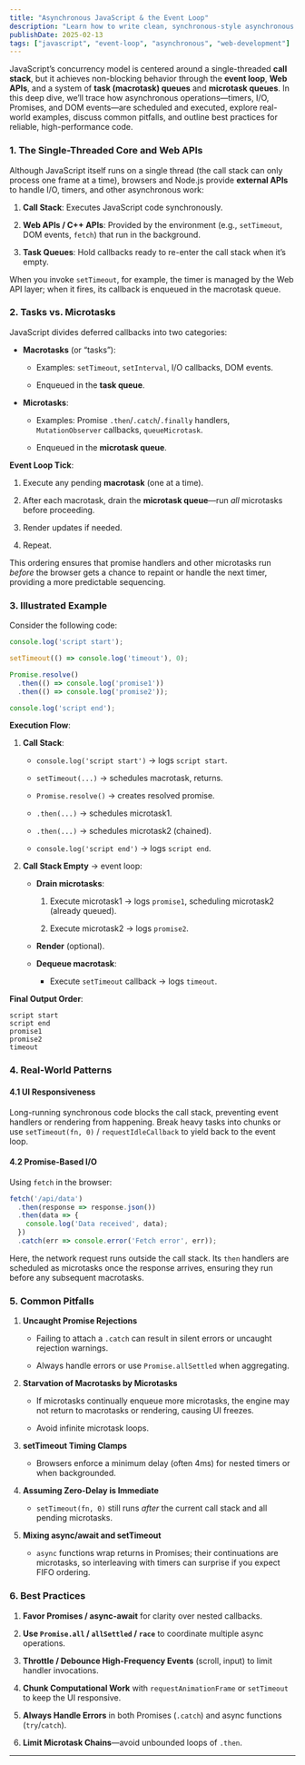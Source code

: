 ```yaml
---
title: "Asynchronous JavaScript & the Event Loop"
description: "Learn how to write clean, synchronous-style asynchronous code with async/await, including proper error handling, parallel execution patterns, and best practices."
publishDate: 2025-02-13
tags: ["javascript", "event-loop", "asynchronous", "web-development"]
---
```

JavaScript’s concurrency model is centered around a single-threaded **call stack**, but it achieves non-blocking behavior through the **event loop**, **Web APIs**, and a system of **task (macrotask) queues** and **microtask queues**. In this deep dive, we’ll trace how asynchronous operations—timers, I/O, Promises, and DOM events—are scheduled and executed, explore real-world examples, discuss common pitfalls, and outline best practices for reliable, high-performance code.

### 1. The Single-Threaded Core and Web APIs

Although JavaScript itself runs on a single thread (the call stack can only process one frame at a time), browsers and Node.js provide **external APIs** to handle I/O, timers, and other asynchronous work:

1. **Call Stack**: Executes JavaScript code synchronously.
    
2. **Web APIs / C++ APIs**: Provided by the environment (e.g., `setTimeout`, DOM events, `fetch`) that run in the background.
    
3. **Task Queues**: Hold callbacks ready to re-enter the call stack when it’s empty.
    

When you invoke `setTimeout`, for example, the timer is managed by the Web API layer; when it fires, its callback is enqueued in the macrotask queue.

### 2. Tasks vs. Microtasks

JavaScript divides deferred callbacks into two categories:

- **Macrotasks** (or “tasks”):
    
    - Examples: `setTimeout`, `setInterval`, I/O callbacks, DOM events.
        
    - Enqueued in the **task queue**.
        
- **Microtasks**:
    
    - Examples: Promise `.then`/`.catch`/`.finally` handlers, `MutationObserver` callbacks, `queueMicrotask`.
        
    - Enqueued in the **microtask queue**.
        

**Event Loop Tick**:

1. Execute any pending **macrotask** (one at a time).
    
2. After each macrotask, drain the **microtask queue**—run _all_ microtasks before proceeding.
    
3. Render updates if needed.
    
4. Repeat.
    

This ordering ensures that promise handlers and other microtasks run _before_ the browser gets a chance to repaint or handle the next timer, providing a more predictable sequencing.

### 3. Illustrated Example

Consider the following code:

```js
console.log('script start');

setTimeout(() => console.log('timeout'), 0);

Promise.resolve()
  .then(() => console.log('promise1'))
  .then(() => console.log('promise2'));

console.log('script end');
```

**Execution Flow**:

1. **Call Stack**:
    
    - `console.log('script start')` → logs `script start`.
        
    - `setTimeout(...)` → schedules macrotask, returns.
        
    - `Promise.resolve()` → creates resolved promise.
        
    - `.then(...)` → schedules microtask1.
        
    - `.then(...)` → schedules microtask2 (chained).
        
    - `console.log('script end')` → logs `script end`.
        
2. **Call Stack Empty** → event loop:
    
    - **Drain microtasks**:
        
        1. Execute microtask1 → logs `promise1`, scheduling microtask2 (already queued).
            
        2. Execute microtask2 → logs `promise2`.
            
    - **Render** (optional).
        
    - **Dequeue macrotask**:
        
        - Execute `setTimeout` callback → logs `timeout`.
            

**Final Output Order**:

```
script start
script end
promise1
promise2
timeout
```

### 4. Real-World Patterns

#### 4.1 UI Responsiveness

Long-running synchronous code blocks the call stack, preventing event handlers or rendering from happening. Break heavy tasks into chunks or use `setTimeout(fn, 0)` / `requestIdleCallback` to yield back to the event loop.

#### 4.2 Promise-Based I/O

Using `fetch` in the browser:

```js
fetch('/api/data')
  .then(response => response.json())
  .then(data => {
    console.log('Data received', data);
  })
  .catch(err => console.error('Fetch error', err));
```

Here, the network request runs outside the call stack. Its `then` handlers are scheduled as microtasks once the response arrives, ensuring they run before any subsequent macrotasks.

### 5. Common Pitfalls

1. **Uncaught Promise Rejections**
    
    - Failing to attach a `.catch` can result in silent errors or uncaught rejection warnings.
        
    - Always handle errors or use `Promise.allSettled` when aggregating.
        
2. **Starvation of Macrotasks by Microtasks**
    
    - If microtasks continually enqueue more microtasks, the engine may not return to macrotasks or rendering, causing UI freezes.
        
    - Avoid infinite microtask loops.
        
3. **setTimeout Timing Clamps**
    
    - Browsers enforce a minimum delay (often 4ms) for nested timers or when backgrounded.
        
4. **Assuming Zero-Delay is Immediate**
    
    - `setTimeout(fn, 0)` still runs _after_ the current call stack and all pending microtasks.
        
5. **Mixing async/await and setTimeout**
    
    - `async` functions wrap returns in Promises; their continuations are microtasks, so interleaving with timers can surprise if you expect FIFO ordering.
        

### 6. Best Practices

1. **Favor Promises / async-await** for clarity over nested callbacks.
    
2. **Use `Promise.all` / `allSettled` / `race`** to coordinate multiple async operations.
    
3. **Throttle / Debounce High-Frequency Events** (scroll, input) to limit handler invocations.
    
4. **Chunk Computational Work** with `requestAnimationFrame` or `setTimeout` to keep the UI responsive.
    
5. **Always Handle Errors** in both Promises (`.catch`) and async functions (`try`/`catch`).
    
6. **Limit Microtask Chains**—avoid unbounded loops of `.then`.
    

---
